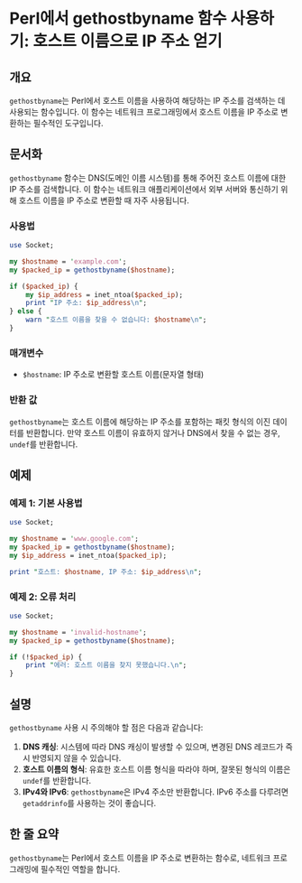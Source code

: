 <!--
Meta Description: # Perl에서 gethostbyname 함수 사용하기: 호스트 이름으로 IP 주소 얻기 ## 개요 `gethostbyname`는 Perl에서 호스트 이름을 사용하여 해당하는 IP 주소를 검색하는 데 사용되는 함수입니다. 이 함수는 네트워크 프로그래밍에서 호스트 이름을...
Meta Keywords: 호스트, gethostbyname, hostname, packed_ip, 이름을
-->

# Perl에서 gethostbyname 함수 사용하기: 호스트 이름으로 IP 주소 얻기

## 개요
`gethostbyname`는 Perl에서 호스트 이름을 사용하여 해당하는 IP 주소를 검색하는 데 사용되는 함수입니다. 이 함수는 네트워크 프로그래밍에서 호스트 이름을 IP 주소로 변환하는 필수적인 도구입니다.

## 문서화
`gethostbyname` 함수는 DNS(도메인 이름 시스템)를 통해 주어진 호스트 이름에 대한 IP 주소를 검색합니다. 이 함수는 네트워크 애플리케이션에서 외부 서버와 통신하기 위해 호스트 이름을 IP 주소로 변환할 때 자주 사용됩니다.

### 사용법
```perl
use Socket;

my $hostname = 'example.com';
my $packed_ip = gethostbyname($hostname);

if ($packed_ip) {
    my $ip_address = inet_ntoa($packed_ip);
    print "IP 주소: $ip_address\n";
} else {
    warn "호스트 이름을 찾을 수 없습니다: $hostname\n";
}
```

### 매개변수
- `$hostname`: IP 주소로 변환할 호스트 이름(문자열 형태)

### 반환 값
`gethostbyname`는 호스트 이름에 해당하는 IP 주소를 포함하는 패킷 형식의 이진 데이터를 반환합니다. 만약 호스트 이름이 유효하지 않거나 DNS에서 찾을 수 없는 경우, `undef`를 반환합니다.

## 예제
### 예제 1: 기본 사용법
```perl
use Socket;

my $hostname = 'www.google.com';
my $packed_ip = gethostbyname($hostname);
my $ip_address = inet_ntoa($packed_ip);

print "호스트: $hostname, IP 주소: $ip_address\n";
```

### 예제 2: 오류 처리
```perl
use Socket;

my $hostname = 'invalid-hostname';
my $packed_ip = gethostbyname($hostname);

if (!$packed_ip) {
    print "에러: 호스트 이름을 찾지 못했습니다.\n";
}
```

## 설명
`gethostbyname` 사용 시 주의해야 할 점은 다음과 같습니다:

1. **DNS 캐싱**: 시스템에 따라 DNS 캐싱이 발생할 수 있으며, 변경된 DNS 레코드가 즉시 반영되지 않을 수 있습니다.
2. **호스트 이름의 형식**: 유효한 호스트 이름 형식을 따라야 하며, 잘못된 형식의 이름은 `undef`를 반환합니다.
3. **IPv4와 IPv6**: `gethostbyname`은 IPv4 주소만 반환합니다. IPv6 주소를 다루려면 `getaddrinfo`를 사용하는 것이 좋습니다.

## 한 줄 요약
`gethostbyname`는 Perl에서 호스트 이름을 IP 주소로 변환하는 함수로, 네트워크 프로그래밍에 필수적인 역할을 합니다.